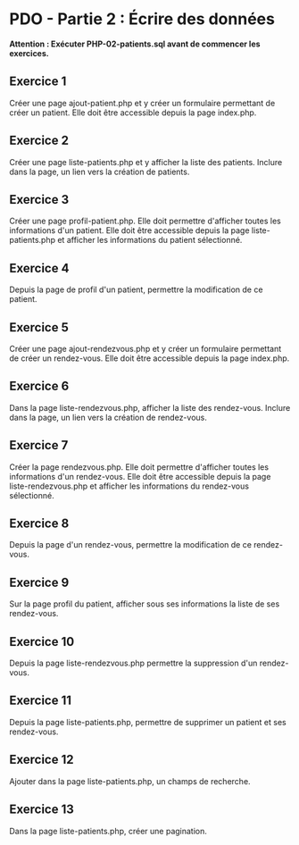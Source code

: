 # PDO - Partie 2 : Écrire des données

**Attention : Exécuter PHP-02-patients.sql avant de commencer les exercices.**

## Exercice 1

Créer une page ajout-patient.php et y créer un formulaire permettant de créer un patient. Elle doit être accessible depuis la page index.php.

## Exercice 2

Créer une page liste-patients.php et y afficher la liste des patients. Inclure dans la page, un lien vers la création de patients.

## Exercice 3

Créer une page profil-patient.php. Elle doit permettre d'afficher toutes les informations d'un patient. Elle doit être accessible depuis la page liste-patients.php et afficher les informations du patient sélectionné.

## Exercice 4

Depuis la page de profil d'un patient, permettre la modification de ce patient.

## Exercice 5

Créer une page ajout-rendezvous.php et y créer un formulaire permettant de créer un rendez-vous. Elle doit être accessible depuis la page index.php.

## Exercice 6

Dans la page liste-rendezvous.php, afficher la liste des rendez-vous. Inclure dans la page, un lien vers la création de rendez-vous.

## Exercice 7

Créer la page rendezvous.php. Elle doit permettre d'afficher toutes les informations d'un rendez-vous. Elle doit être accessible depuis la page liste-rendezvous.php et afficher les informations du rendez-vous sélectionné.

## Exercice 8

Depuis la page d'un rendez-vous, permettre la modification de ce rendez-vous.

## Exercice 9

Sur la page profil du patient, afficher sous ses informations la liste de ses rendez-vous.

## Exercice 10

Depuis la page liste-rendezvous.php permettre la suppression d'un rendez-vous.

## Exercice 11

Depuis la page liste-patients.php, permettre de supprimer un patient et ses rendez-vous.

## Exercice 12

Ajouter dans la page liste-patients.php, un champs de recherche.

## Exercice 13

Dans la page liste-patients.php, créer une pagination.